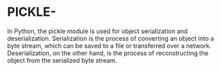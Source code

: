 # PICKLE-
In Python, the pickle module is used for object serialization and deserialization. Serialization is the process of converting an object into a byte stream, which can be saved to a file or transferred over a network. Deserialization, on the other hand, is the process of reconstructing the object from the serialized byte stream.
